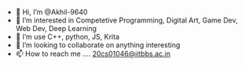 - 👋 Hi, I’m @Akhil-9640
- 👀 I’m interested in Competetive Programming, Digital Art, Game Dev, Web Dev, Deep Learning
- 🌱 I’m use C++, python, JS, Krita
- 💞️ I’m looking to collaborate on anything interesting
- 📫 How to reach me .... 20cs01046@iitbbs.ac.in

<!---
AK-9640/AK-9640 is a ✨ special ✨ repository because its `README.md` (this file) appears on your GitHub profile.
You can click the Preview link to take a look at your changes.
--->
